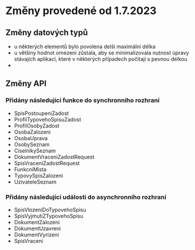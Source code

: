 # Změny provedené od 1.7.2023

## Změny datových typů

* u některých elementů bylo povolena delší maximální délka
* u většiny hodnot omezení zůstala, aby se minimalizovala nutnost
  úpravy stávajích aplikací, které v některých případech počítají s
  pevnou délkou
* 

## Změny API

### Přidány následující funkce do synchronního rozhraní

* SpisPostoupeniZadost
* ProfilTypovehoSpisuZadost
* ProfilOsobyZadost
* OsobaZalozeni
* OsobaUprava
* OsobySeznam
* CiselnikySeznam
* DokumentVraceniZadostRequest
* SpisVraceniZadostRequest
* FunkcniMista
* TypovySpisZalozeni
* UzivateleSeznam

### Přidány následující události do asynchronního rozhraní

* SpisVlozeniDoTypovehoSpisu
* SpisVyjmutiZTypovehoSpisu
* DokumentZalozeni
* DokumentUzavreni
* DokumentVyrizeni
* SpisVraceni







